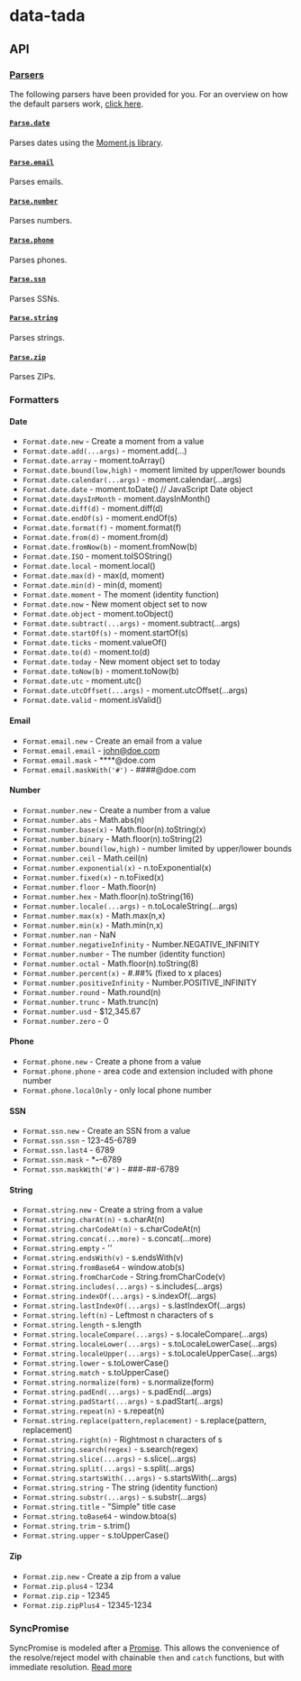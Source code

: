 # data-tada

## API

### [Parsers](api.parse.md)
The following parsers have been provided for you.  For an overview on how the default parsers work, [click here](api.parse.md).

#### [`Parse.date`](api.parse.date.md)
Parses dates using the [Moment.js library](https://momentjs.com/).

#### [`Parse.email`](api.parse.email.md)
Parses emails.

#### [`Parse.number`](api.parse.number.md)
Parses numbers.

#### [`Parse.phone`](api.parse.phone.md)
Parses phones.

#### [`Parse.ssn`](api.parse.ssn.md)
Parses SSNs.

#### [`Parse.string`](api.parse.string.md)
Parses strings.

#### [`Parse.zip`](api.parse.zip.md)
Parses ZIPs.

### Formatters

#### Date
- `Format.date.new` - Create a moment from a value
- `Format.date.add(...args)` - moment.add(...)
- `Format.date.array` - moment.toArray()
- `Format.date.bound(low,high)` - moment limited by upper/lower bounds
- `Format.date.calendar(...args)` - moment.calendar(...args)
- `Format.date.date` - moment.toDate() // JavaScript Date object
- `Format.date.daysInMonth` - moment.daysInMonth()
- `Format.date.diff(d)` - moment.diff(d)
- `Format.date.endOf(s)` - moment.endOf(s)
- `Format.date.format(f)` - moment.format(f)
- `Format.date.from(d)` - moment.from(d)
- `Format.date.fromNow(b)` - moment.fromNow(b)
- `Format.date.ISO` - moment.toISOString()
- `Format.date.local` - moment.local()
- `Format.date.max(d)` - max(d, moment)
- `Format.date.min(d)` - min(d, moment)
- `Format.date.moment` - The moment (identity function)
- `Format.date.now` - New moment object set to now
- `Format.date.object` - moment.toObject()
- `Format.date.subtract(...args)` - moment.subtract(...args)
- `Format.date.startOf(s)` - moment.startOf(s)
- `Format.date.ticks` - moment.valueOf()
- `Format.date.to(d)` - moment.to(d)
- `Format.date.today` - New moment object set to today
- `Format.date.toNow(b)` - moment.toNow(b)
- `Format.date.utc` - moment.utc()
- `Format.date.utcOffset(...args)` - moment.utcOffset(...args)
- `Format.date.valid` - moment.isValid()

#### Email
- `Format.email.new` - Create an email from a value
- `Format.email.email` - john@doe.com
- `Format.email.mask` - ****@doe.com
- `Format.email.maskWith('#')` - ####@doe.com

#### Number
- `Format.number.new` - Create a number from a value
- `Format.number.abs` - Math.abs(n)
- `Format.number.base(x)` - Math.floor(n).toString(x)
- `Format.number.binary` - Math.floor(n).toString(2)
- `Format.number.bound(low,high)` - number limited by upper/lower bounds
- `Format.number.ceil` - Math.ceil(n)
- `Format.number.exponential(x)` - n.toExponential(x)
- `Format.number.fixed(x)` - n.toFixed(x)
- `Format.number.floor` - Math.floor(n)
- `Format.number.hex` - Math.floor(n).toString(16)
- `Format.number.locale(...args)` - n.toLocaleString(...args)
- `Format.number.max(x)` - Math.max(n,x)
- `Format.number.min(x)` - Math.min(n,x)
- `Format.number.nan` - NaN
- `Format.number.negativeInfinity` - Number.NEGATIVE_INFINITY
- `Format.number.number` - The number (identity function)
- `Format.number.octal` - Math.floor(n).toString(8)
- `Format.number.percent(x)` - #.##% (fixed to x places)
- `Format.number.positiveInfinity` - Number.POSITIVE_INFINITY
- `Format.number.round` - Math.round(n)
- `Format.number.trunc` - Math.trunc(n)
- `Format.number.usd` - $12,345.67
- `Format.number.zero` - 0

#### Phone
- `Format.phone.new` - Create a phone from a value
- `Format.phone.phone` - area code and extension included with phone number
- `Format.phone.localOnly` - only local phone number

#### SSN
- `Format.ssn.new` - Create an SSN from a value
- `Format.ssn.ssn` - 123-45-6789
- `Format.ssn.last4` - 6789
- `Format.ssn.mask` - ***-**-6789
- `Format.ssn.maskWith('#')` - ###-##-6789

#### String
- `Format.string.new` - Create a string from a value
- `Format.string.charAt(n)` - s.charAt(n)
- `Format.string.charCodeAt(n)` - s.charCodeAt(n)
- `Format.string.concat(...more)` - s.concat(...more)
- `Format.string.empty` - ''
- `Format.string.endsWith(v)` - s.endsWith(v)
- `Format.string.fromBase64` - window.atob(s)
- `Format.string.fromCharCode` - String.fromCharCode(v)
- `Format.string.includes(...args)` - s.includes(...args)
- `Format.string.indexOf(...args)` - s.indexOf(...args)
- `Format.string.lastIndexOf(...args)` - s.lastIndexOf(...args)
- `Format.string.left(n)` - Leftmost n characters of s
- `Format.string.length` - s.length
- `Format.string.localeCompare(...args)` - s.localeCompare(...args)
- `Format.string.localeLower(...args)` - s.toLocaleLowerCase(...args)
- `Format.string.localeUpper(...args)` - s.toLocaleUpperCase(...args)
- `Format.string.lower` - s.toLowerCase()
- `Format.string.match` - s.toUpperCase()
- `Format.string.normalize(form)` - s.normalize(form)
- `Format.string.padEnd(...args)` - s.padEnd(...args)
- `Format.string.padStart(...args)` - s.padStart(...args)
- `Format.string.repeat(n)` - s.repeat(n)
- `Format.string.replace(pattern,replacement)` - s.replace(pattern, replacement)
- `Format.string.right(n)` - Rightmost n characters of s
- `Format.string.search(regex)` - s.search(regex)
- `Format.string.slice(...args)` - s.slice(...args)
- `Format.string.split(...args)` - s.split(...args)
- `Format.string.startsWith(...args)` - s.startsWith(...args)
- `Format.string.string` - The string (identity function)
- `Format.string.substr(...args)` - s.substr(...args)
- `Format.string.title` - "Simple" title case
- `Format.string.toBase64` - window.btoa(s)
- `Format.string.trim` - s.trim()
- `Format.string.upper` - s.toUpperCase()

#### Zip
- `Format.zip.new` - Create a zip from a value
- `Format.zip.plus4` - 1234
- `Format.zip.zip` - 12345
- `Format.zip.zipPlus4` - 12345-1234

### SyncPromise
SyncPromise is modeled after a [Promise](https://developer.mozilla.org/en-US/docs/Web/JavaScript/Reference/Global_Objects/Promise).
This allows the convenience of the resolve/reject model with chainable `then` and `catch` functions, but with immediate
resolution.  [Read more](api.sync-promise.md)
